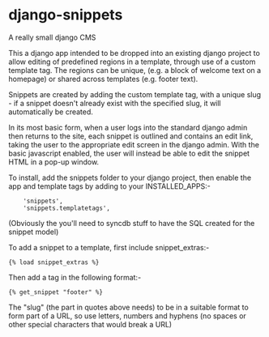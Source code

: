 django-snippets
===============

A really small django CMS

This a django app intended to be dropped into an existing django project to allow editing of 
predefined regions in a template, through use of a custom template tag. The regions can be unique,
(e.g. a block of welcome text on a homepage) or shared across templates (e.g. footer text).

Snippets are created by adding the custom template tag, with a unique slug - if a snippet doesn't already 
exist with the specified slug, it will automatically be created.

In its most basic form, when a user logs into the standard django admin then returns to the site,
each snippet is outlined and contains an edit link, taking the user to the appropriate edit screen
in the django admin. With the basic javascript enabled, the user will instead be able to edit the
snippet HTML in a pop-up window.

To install, add the snippets folder to your django project, then enable the app and template tags by adding
to your INSTALLED_APPS:-

```
    'snippets',
    'snippets.templatetags',
```

(Obviously the you'll need to syncdb stuff to have the SQL created for the snippet model)

To add a snippet to a template, first include snippet_extras:-

```{% load snippet_extras %}```

Then add a tag in the following format:-

```{% get_snippet "footer" %}```

The "slug" (the part in quotes above needs) to be in a suitable format to form part of a URL, so use 
letters, numbers and hyphens (no spaces or other special characters that would break a URL)